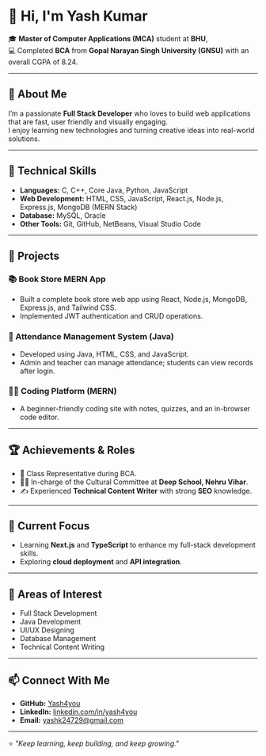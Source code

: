 # 👋 Hi, I'm Yash Kumar

🎓 **Master of Computer Applications (MCA)** student at **BHU**,  
💻 Completed **BCA** from **Gopal Narayan Singh University (GNSU)** with an overall CGPA of 8.24.

---

## 🚀 About Me
I’m a passionate **Full Stack Developer** who loves to build web applications that are fast, user friendly and visually engaging.  
I enjoy learning new technologies and turning creative ideas into real-world solutions.

---

## 🧠 Technical Skills
- **Languages:** C, C++, Core Java, Python, JavaScript  
- **Web Development:** HTML, CSS, JavaScript, React.js, Node.js, Express.js, MongoDB (MERN Stack)  
- **Database:** MySQL, Oracle  
- **Other Tools:** Git, GitHub, NetBeans, Visual Studio Code  

---

## 💼 Projects
### 📚 Book Store MERN App  
- Built a complete book store web app using React, Node.js, MongoDB, Express.js, and Tailwind CSS.  
- Implemented JWT authentication and CRUD operations.

### 🧮 Attendance Management System (Java)  
- Developed using Java, HTML, CSS, and JavaScript.  
- Admin and teacher can manage attendance; students can view records after login.

### 🧑‍💻 Coding Platform (MERN)  
- A beginner-friendly coding site with notes, quizzes, and an in-browser code editor.

---

## 🏆 Achievements & Roles
- 🎯 Class Representative during BCA.  
- 🧑‍💼 In-charge of the Cultural Committee at **Deep School, Nehru Vihar**.  
- ✍️ Experienced **Technical Content Writer** with strong **SEO** knowledge.  

---

## 🌱 Current Focus
- Learning **Next.js** and **TypeScript** to enhance my full-stack development skills.  
- Exploring **cloud deployment** and **API integration**.  

---

## 💬 Areas of Interest
- Full Stack Development  
- Java Development  
- UI/UX Designing  
- Database Management  
- Technical Content Writing  

---

## 📫 Connect With Me
- **GitHub:** [Yash4you](https://github.com/Yash4you)  
- **LinkedIn:** [linkedin.com/in/yash4you](https://linkedin.com/in/yash4you)  
- **Email:** yashk24729@gmail.com  

---

⭐ _"Keep learning, keep building, and keep growing."_  
